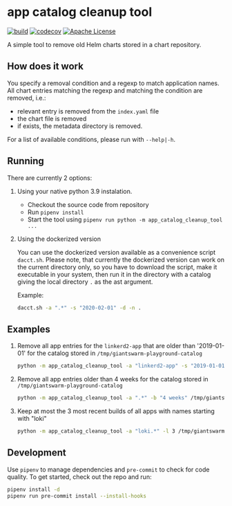 # app catalog cleanup tool

[![build](https://circleci.com/gh/giantswarm/app-catalog-cleanup-tool.svg?style=svg)](https://circleci.com/gh/giantswarm/app-catalog-cleanup-tool)
[![codecov](https://codecov.io/gh/giantswarm/app-catalog-cleanup-tool/branch/master/graph/badge.svg)](https://codecov.io/gh/giantswarm/app-catalog-cleanup-tool)
[![Apache License](https://img.shields.io/badge/license-apache-blue.svg)](https://www.apache.org/licenses/LICENSE-2.0)

A simple tool to remove old Helm charts stored in a chart repository.

## How does it work

You specify a removal condition and a regexp to match application names. All chart entries matching
the regexp and matching the condition are removed, i.e.:

- relevant entry is removed from the `index.yaml` file
- the chart file is removed
- if exists, the metadata directory is removed.

For a list of available conditions, please run with `--help|-h`.

## Running

There are currently 2 options:

1. Using your native python 3.9 instalation.

    - Checkout the source code from repository
    - Run `pipenv install`
    - Start the tool using `pipenv run python -m app_catalog_cleanup_tool ...`

2. Using the dockerized version

    You can use the dockerized version available as a convenience script `dacct.sh`. Please note, that currently the
    dockerized version can work on
    the current directory only, so you have to download the script, make it executable in your system, then run it
    in the directory with a catalog
    giving the local directory `.` as the ast argument.

    Example:

    ```bash
    dacct.sh -a ".*" -s "2020-02-01" -d -n .
    ```

## Examples

1. Remove all app entries for the `linkerd2-app` that are older than '2019-01-01' for the catalog stored in `/tmp/giantswarm-playground-catalog`

    ```bash
    python -m app_catalog_cleanup_tool -a "linkerd2-app" -s "2019-01-01" /tmp/giantswarm-playground-catalog
    ```

2. Remove all app entries older than 4 weeks for the catalog stored in `/tmp/giantswarm-playground-catalog`

    ```bash
    python -m app_catalog_cleanup_tool -a ".*" -b "4 weeks" /tmp/giantswarm-playground-catalog
    ```

3. Keep at most the 3 most recent builds of all apps with names starting with "loki"

    ```bash
    python -m app_catalog_cleanup_tool -a "loki.*" -l 3 /tmp/giantswarm-playground-catalog
    ```

## Development

Use `pipenv` to manage dependencies and `pre-commit` to check for code quality. To get started, check out the repo
and run:

```bash
pipenv install -d
pipenv run pre-commit install --install-hooks
```
